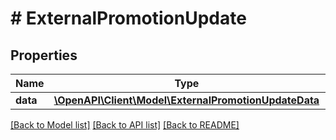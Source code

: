 # # ExternalPromotionUpdate

## Properties

Name | Type | Description | Notes
------------ | ------------- | ------------- | -------------
**data** | [**\OpenAPI\Client\Model\ExternalPromotionUpdateData**](ExternalPromotionUpdateData.md) |  |

[[Back to Model list]](../../README.md#models) [[Back to API list]](../../README.md#endpoints) [[Back to README]](../../README.md)
